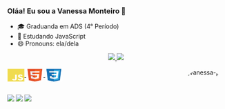 ### Oláa! Eu sou a Vanessa Monteiro 👋

- 🎓 Graduanda em ADS (4° Período)
- 🌱 Estudando JavaScript
- 😄 Pronouns: ela/dela

<div align="center">
  <a href="https://github.com/vanessalmonteiro">
  <img height="150em" src="https://github-readme-stats.vercel.app/api?username=vanessalmonteiro&show_icons=true&theme=gruvbox&include_all_commits=true&count_private=true"/>
  <img height="150em" src="https://github-readme-stats.vercel.app/api/top-langs/?username=vanessalmonteiro&layout=compact&langs_count=7&theme=dark"/>
</div>
  
  <div style="display: inline_block"><br>
  <img align="center" alt="Vanessa-Js" height="30" width="40" src="https://raw.githubusercontent.com/devicons/devicon/master/icons/javascript/javascript-plain.svg">
  <img align="center" alt="Vanessa-HTML" height="30" width="40" src="https://raw.githubusercontent.com/devicons/devicon/master/icons/html5/html5-original.svg">
  <img align="center" alt="Vanessa-CSS" height="30" width="40" src="https://raw.githubusercontent.com/devicons/devicon/master/icons/css3/css3-original.svg">
  <img align="right" alt="Vanessa-pic" height="130" style="border-radius:50px;" src="https://i.picasion.com/pic92/6cb7332375ee45331683d964dfef0d73.gif">
</div>
  
##
  
  <div> 
  <a href="https://www.instagram.com/vanessa_lmonteiro/" target="_blank"><img src="https://img.shields.io/badge/-Instagram-%23E4405F?style=for-the-badge&logo=instagram&logoColor=white" target="_blank"></a> 
  <a href = "mailto:contato.vanessalima7@gmail.com"><img src="https://img.shields.io/badge/-Gmail-%23333?style=for-the-badge&logo=gmail&logoColor=white" target="_blank"></a>
  <a href="https://www.linkedin.com/in/vanessa-monteiro-8207b6170/" target="_blank"><img src="https://img.shields.io/badge/-LinkedIn-%230077B5?style=for-the-badge&logo=linkedin&logoColor=white" target="_blank"></a>
  </div>
